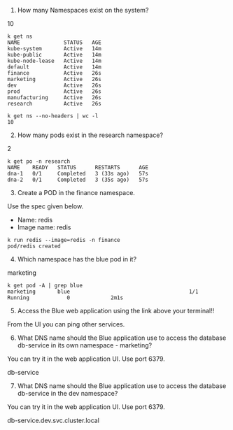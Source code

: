 1. How many Namespaces exist on the system?

10

```shell
k get ns
NAME              STATUS   AGE
kube-system       Active   14m
kube-public       Active   14m
kube-node-lease   Active   14m
default           Active   14m
finance           Active   26s
marketing         Active   26s
dev               Active   26s
prod              Active   26s
manufacturing     Active   26s
research          Active   26s

k get ns --no-headers | wc -l
10
```

2. How many pods exist in the research namespace?

2

```shell
k get po -n research
NAME    READY   STATUS      RESTARTS      AGE
dna-1   0/1     Completed   3 (33s ago)   57s
dna-2   0/1     Completed   3 (35s ago)   57s
```

3. Create a POD in the finance namespace.

Use the spec given below.

- Name: redis
- Image name: redis

```shell
k run redis --image=redis -n finance
pod/redis created
```

4. Which namespace has the blue pod in it?

marketing

```shell
k get pod -A | grep blue
marketing       blue                                      1/1     Running            0             2m1s
```

5. Access the Blue web application using the link above your terminal!!

From the UI you can ping other services.

6. What DNS name should the Blue application use to access the database db-service in its own namespace - marketing?

You can try it in the web application UI. Use port 6379.

db-service

7. What DNS name should the Blue application use to access the database db-service in the dev namespace?

You can try it in the web application UI. Use port 6379.

db-service.dev.svc.cluster.local
